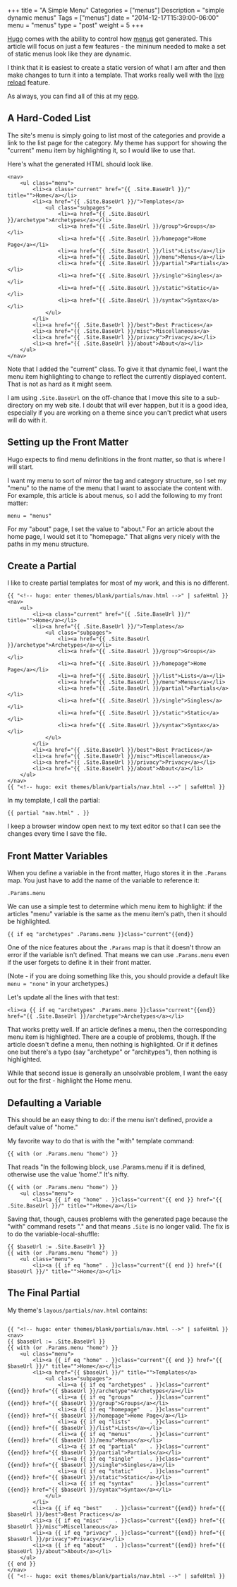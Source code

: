 +++
title = "A Simple Menu"
Categories = ["menus"]
Description = "simple dynamic menus"
Tags = ["menus"]
date = "2014-12-17T15:39:00-06:00"
menu = "menus"
type = "post"
weight = 5
+++

[Hugo](http://gohugo.io/) comes with the ability to control how [menus](http://gohugo.io/extras/menus/)
get generated. This article will focus on just a few features - the mininum needed to make a set of
static menus look like they are dynamic.

I think that it is easiest to create a static version of what I am after and then
make changes to turn it into a template. That works really well with the [live reload](http://gohugo.io/extras/livereload/)
feature.

As always, you can find all of this at my [repo](https://github.com/quoha/blank).

## A Hard-Coded List

The site's menu is simply going to list most of the categories and provide a link to the list page
for the category. My theme has support for showing the "current" menu item by highlighting it, so
I would like to use that.

Here's what the generated HTML should look like.

```
<nav>
	<ul class="menu">
		<li><a class="current" href="{{ .Site.BaseUrl }}/" title="">Home</a></li>
		<li><a href="{{ .Site.BaseUrl }}/">Templates</a>
			<ul class="subpages">
				<li><a href="{{ .Site.BaseUrl }}/archetype">Archetypes</a></li>
				<li><a href="{{ .Site.BaseUrl }}/group">Groups</a></li>
				<li><a href="{{ .Site.BaseUrl }}/homepage">Home Page</a></li>
				<li><a href="{{ .Site.BaseUrl }}/list">Lists</a></li>
				<li><a href="{{ .Site.BaseUrl }}/menu">Menus</a></li>
				<li><a href="{{ .Site.BaseUrl }}/partial">Partials</a></li>
				<li><a href="{{ .Site.BaseUrl }}/single">Singles</a></li>
				<li><a href="{{ .Site.BaseUrl }}/static">Static</a></li>
				<li><a href="{{ .Site.BaseUrl }}/syntax">Syntax</a></li>
			</ul>
		</li>
		<li><a href="{{ .Site.BaseUrl }}/best">Best Practices</a>
		<li><a href="{{ .Site.BaseUrl }}/misc">Miscellaneous</a>
		<li><a href="{{ .Site.BaseUrl }}/privacy">Privacy</a></li>
		<li><a href="{{ .Site.BaseUrl }}/about">About</a></li>
	</ul>
</nav>
```

Note that I added the "current" class. To give it that dynamic feel, I want the menu item
highlighting to change to reflect the currently displayed content. That is not as hard as
it might seem.

I am using `.Site.BaseUrl` on the off-chance that I move this site to a sub-directory on
my web site. I doubt that will ever happen, but it is a good idea, especially if you are
working on a theme since you can't predict what users will do with it.

## Setting up the Front Matter

Hugo expects to find menu definitions in the front matter, so that is where I will start.

I want my menu to sort of mirror the tag and category structure, so I set my "menu" to the
name of the menu that I want to associate the content with. For example, this article is
about menus, so I add the following to my front matter:

```
menu = "menus"
```

For my "about" page, I set the value to "about." For an article about the home page, I would
set it to "homepage." That aligns very nicely with the paths in my menu structure.

## Create a Partial

I like to create partial templates for most of my work, and this is no different.

```
{{ "<!-- hugo: enter themes/blank/partials/nav.html -->" | safeHtml }}
<nav>
	<ul>
		<li><a class="current" href="{{ .Site.BaseUrl }}/" title="">Home</a></li>
		<li><a href="{{ .Site.BaseUrl }}/">Templates</a>
			<ul class="subpages">
				<li><a href="{{ .Site.BaseUrl }}/archetype">Archetypes</a></li>
				<li><a href="{{ .Site.BaseUrl }}/group">Groups</a></li>
				<li><a href="{{ .Site.BaseUrl }}/homepage">Home Page</a></li>
				<li><a href="{{ .Site.BaseUrl }}/list">Lists</a></li>
				<li><a href="{{ .Site.BaseUrl }}/menu">Menus</a></li>
				<li><a href="{{ .Site.BaseUrl }}/partial">Partials</a></li>
				<li><a href="{{ .Site.BaseUrl }}/single">Singles</a></li>
				<li><a href="{{ .Site.BaseUrl }}/static">Static</a></li>
				<li><a href="{{ .Site.BaseUrl }}/syntax">Syntax</a></li>
			</ul>
		</li>
		<li><a href="{{ .Site.BaseUrl }}/best">Best Practices</a>
		<li><a href="{{ .Site.BaseUrl }}/misc">Miscellaneous</a>
		<li><a href="{{ .Site.BaseUrl }}/privacy">Privacy</a></li>
		<li><a href="{{ .Site.BaseUrl }}/about">About</a></li>
	</ul>
</nav>
{{ "<!-- hugo: exit themes/blank/partials/nav.html -->" | safeHtml }}
```

In my template, I call the partial:

```
{{ partial "nav.html" . }}
```

I keep a browser window open next to my text editor so that I can see the changes every time
I save the file.

## Front Matter Variables

When you define a variable in the front matter, Hugo stores it in the `.Params` map. You just
have to add the name of the variable to reference it:

```
.Params.menu
```

We can use a simple test to determine which menu item to highlight: if the articles "menu" variable is
the same as the menu item's path, then it should be highlighted.

```
{{ if eq "archetypes" .Params.menu }}class="current"{{end}}
```

One of the nice features about the `.Params` map is that it doesn't throw an error if the variable
isn't defined. That means we can use `.Params.menu` even if the user forgets to define it in their
front matter.

(Note - if you are doing something like this, you should provide a default like `menu = "none"` in your archetypes.)

Let's update all the lines with that test:
```
<li><a {{ if eq "archetypes" .Params.menu }}class="current"{{end}} href="{{ .Site.BaseUrl }}/archetype">Archetypes</a></li>

```

That works pretty well. If an article defines a menu, then the corresponding menu item is highlighted.
There are a couple of problems, though. If the article doesn't define a menu, then nothing is highlighted.
Or if it defines one but there's a typo (say "archetype" or "architypes"), then nothing is highlighted.

While that second issue is generally an unsolvable problem, I want the easy out for the first - highlight the Home menu.

## Defaulting a Variable

This should be an easy thing to do: if the menu isn't defined, provide a default value of "home."

My favorite way to do that is with the "with" template command:

```
{{ with (or .Params.menu "home") }}
```

That reads "In the following block, use .Params.menu if it is defined, otherwise use the value 'home'." It's nifty.

```
{{ with (or .Params.menu "home") }}
	<ul class="menu">
		<li><a {{ if eq "home" . }}class="current"{{ end }} href="{{ .Site.BaseUrl }}/" title="">Home</a></li>
```

Saving that, though, causes problems with the generated page because the "with" command resets "." and
that means `.Site` is no longer valid. The fix is to do the variable-local-shuffle:

```
{{ $baseUrl := .Site.BaseUrl }}
{{ with (or .Params.menu "home") }}
	<ul class="menu">
		<li><a {{ if eq "home" . }}class="current"{{ end }} href="{{ $baseUrl }}/" title="">Home</a></li>
```

## The Final Partial

My theme's `layous/partials/nav.html` contains:

```

{{ "<!-- hugo: enter themes/blank/partials/nav.html -->" | safeHtml }}
<nav>
{{ $baseUrl := .Site.BaseUrl }}
{{ with (or .Params.menu "home") }}
	<ul class="menu">
		<li><a {{ if eq "home" . }}class="current"{{ end }} href="{{ $baseUrl }}/" title="">Home</a></li>
		<li><a href="{{ $baseUrl }}/" title="">Templates</a>
			<ul class="subpages">
				<li><a {{ if eq "archetypes" . }}class="current"{{end}} href="{{ $baseUrl }}/archetype">Archetypes</a></li>
				<li><a {{ if eq "groups"     . }}class="current"{{end}} href="{{ $baseUrl }}/group">Groups</a></li>
				<li><a {{ if eq "homepage"   . }}class="current"{{end}} href="{{ $baseUrl }}/homepage">Home Page</a></li>
				<li><a {{ if eq "lists"      . }}class="current"{{end}} href="{{ $baseUrl }}/list">Lists</a></li>
				<li><a {{ if eq "menus"      . }}class="current"{{end}} href="{{ $baseUrl }}/menu">Menus</a></li>
				<li><a {{ if eq "partial"    . }}class="current"{{end}} href="{{ $baseUrl }}/partial">Partials</a></li>
				<li><a {{ if eq "single"     . }}class="current"{{end}} href="{{ $baseUrl }}/single">Singles</a></li>
				<li><a {{ if eq "static"     . }}class="current"{{end}} href="{{ $baseUrl }}/static">Static</a></li>
				<li><a {{ if eq "syntax"     . }}class="current"{{end}} href="{{ $baseUrl }}/syntax">Syntax</a></li>
			</ul>
		</li>
		<li><a {{ if eq "best"    . }}class="current"{{end}} href="{{ $baseUrl }}/best">Best Practices</a>
		<li><a {{ if eq "misc"    . }}class="current"{{end}} href="{{ $baseUrl }}/misc">Miscellaneous</a>
		<li><a {{ if eq "privacy" . }}class="current"{{end}} href="{{ $baseUrl }}/privacy">Privacy</a></li>
		<li><a {{ if eq "about"   . }}class="current"{{end}} href="{{ $baseUrl }}/about">About</a></li>
	</ul>
{{ end }}
</nav>
{{ "<!-- hugo: exit themes/blank/partials/nav.html -->" | safeHtml }}
```

